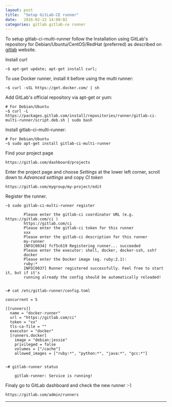 ```yaml
---
layout: post
title:  "Setup GitLab-CE runner"
date:   2016-02-22 14:00:02
categories: gitlab gitlab-ce runner
---
```


To setup gitlab-ci-multi-runner follow the Installation using GitLab's repository for Debian/Ubuntu/CentOS/RedHat (preferred)
as described on [gitlab] website.


Install curl

    ~$ apt-get update; apt-get install curl;


To use Docker runner, install it before using the multi runner:

    ~$ curl -sSL https://get.docker.com/ | sh


Add GitLab's official repository via apt-get or yum:

    # For Debian/Ubuntu
    ~$ curl -L https://packages.gitlab.com/install/repositories/runner/gitlab-ci-multi-runner/script.deb.sh | sudo bash


Install gitlab-ci-multi-runner:

    # For Debian/Ubuntu
    ~$ sudo apt-get install gitlab-ci-multi-runner



Find your project page

    https://gitlab.com/dashboard/projects


Enter the project page and choose _Settings_ at the lower left corner,
scroll down to _Advanced settings_ and copy _CI token_

    https://gitlab.com/mygroup/my-project/edit


Register the runner.


    ~$ sudo gitlab-ci-multi-runner register

            Please enter the gitlab-ci coordinator URL (e.g. https://gitlab.com/ci )
            https://gitlab.com/ci
            Please enter the gitlab-ci token for this runner
            xxx
            Please enter the gitlab-ci description for this runner
            my-runner
            INFO[0034] fcf5c619 Registering runner... succeeded
            Please enter the executor: shell, docker, docker-ssh, ssh?
            docker
            Please enter the Docker image (eg. ruby:2.1):
            ruby:*
            INFO[0037] Runner registered successfully. Feel free to start it, but if it's
            running already the config should be automatically reloaded!


    ~# cat /etc/gitlab-runner/config.toml 

    concurrent = 5
    
    [[runners]]
      name = "docker-runner"
      url = "https://gitlab.com/ci"
      token = "xx"
      tls-ca-file = ""
      executor = "docker"
      [runners.docker]
        image = "debian:jessie"
        privileged = false
        volumes = ["/cache"]
        allowed_images = ["ruby:*", "python:*", "java:*", "gcc:*"]

    
    ~# gitlab-runner status
    
        gitlab-runner: Service is running!



Finaly go to GitLab dashboard and check the new runner :-)

    https://gitlab.com/admin/runners


---
[gitlab]: <https://gitlab.com/gitlab-org/gitlab-ci-multi-runner/blob/master/docs/install/linux-repository.md>
